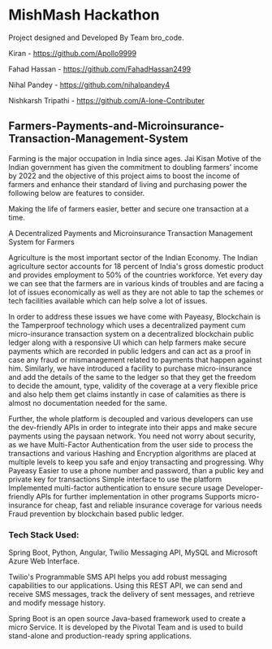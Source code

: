 # MishMash Hackathon

Project designed and Developed By Team bro_code.

Kiran - https://github.com/Apollo9999

Fahad Hassan - https://github.com/FahadHassan2499

Nihal Pandey - https://github.com/nihalpandey4

Nishkarsh Tripathi - https://github.com/A-lone-Contributer

## Farmers-Payments-and-Microinsurance-Transaction-Management-System

Farming is the major occupation in India since ages. Jai Kisan Motive of the Indian government has given the commitment to doubling farmers’ income by 2022 and the objective of this project aims to boost the income of farmers and enhance their standard of living and purchasing power the following below are features to consider.

Making the life of farmers easier, better and secure one transaction at a time.

A Decentralized Payments and Microinsurance Transaction Management System for Farmers

Agriculture is the most important sector of the Indian Economy. The Indian agriculture sector accounts for 18 percent of India's gross domestic product and provides employment to 50% of the countries workforce. Yet every day we can see that the farmers are in various kinds of troubles and are facing a lot of issues economically as well as they are not able to tap the schemes or tech facilities available which can help solve a lot of issues.

In order to address these issues we have come with Payeasy, Blockchain is the Tamperproof technology which uses a decentralized payment cum micro-insurance transaction system on a decentralized blockchain public ledger along with a responsive UI which can help farmers make secure payments which are recorded in public ledgers and can act as a proof in case any fraud or mismanagement related to payments that happen against him. Similarly, we have introduced a facility to purchase micro-insurance and add the details of the same to the ledger so that they get the freedom to decide the amount, type, validity of the coverage at a very flexible price and also help them get claims instantly in case of calamities as there is almost no documentation needed for the same.

Further, the whole platform is decoupled and various developers can use the dev-friendly APIs in order to integrate into their apps and make secure payments using the paysaan network. You need not worry about security, as we have Multi-Factor Authentication from the user side to process the transactions and various Hashing and Encryption algorithms are placed at multiple levels to keep you safe and enjoy transacting and progressing. Why Payeasy Easier to use a phone number and password, than a public key and private key for transactions Simple interface to use the platform Implemented multi-factor authentication to ensure secure usage Developer-friendly APIs for further implementation in other programs Supports micro-insurance for cheap, fast and reliable insurance coverage for various needs Fraud prevention by blockchain based public ledger.

### Tech Stack Used:

Spring Boot, Python, Angular, Twilio Messaging API, MySQL and Microsoft Azure Web Interface.

Twilio's Programmable SMS API helps you add robust messaging capabilities to our applications. Using this REST API, we can send and receive SMS messages, track the delivery of sent messages, and retrieve and modify message history.

Spring Boot is an open source Java-based framework used to create a micro Service. It is developed by the Pivotal Team and is used to build stand-alone and production-ready spring applications.

